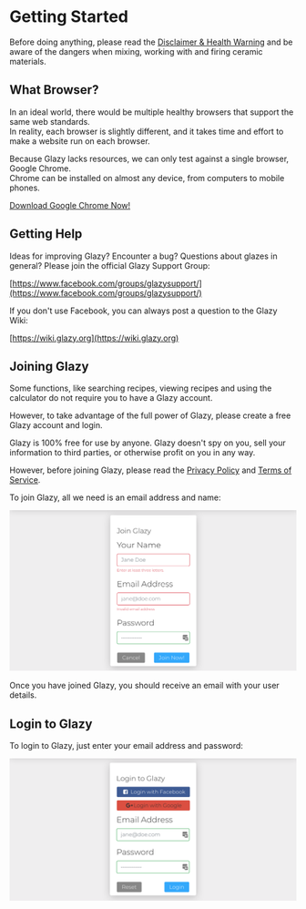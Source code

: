 # Getting Started
  
Before doing anything, please read the
[Disclaimer & Health Warning](/about/health-warning.html)
and be aware of the dangers when mixing, working with and firing
ceramic materials.

## What Browser?

In an ideal world, there would be multiple healthy browsers that support the same web standards.  
In reality, each browser is slightly different, and it takes time and effort to make a website run on each browser.

Because Glazy lacks resources, we can only test against a single browser, Google Chrome.  
Chrome can be installed on almost any device, from computers to mobile phones.

[Download Google Chrome Now!](https://www.google.com/chrome/)

## Getting Help

Ideas for improving Glazy?  Encounter a bug?  Questions about glazes in general?  Please join the official Glazy Support Group:  

[https://www.facebook.com/groups/glazysupport/](https://www.facebook.com/groups/glazysupport/)


If you don't use Facebook, you can always post a question to the Glazy Wiki:

[https://wiki.glazy.org](https://wiki.glazy.org)


## Joining Glazy

Some functions, like searching recipes, viewing recipes 
and using the calculator do not require you to have a
Glazy account.

However, to take advantage of the full power of Glazy,
please create a free Glazy account and login.

Glazy is 100% free for use by anyone.  Glazy doesn't spy on you, sell your information to third parties,
or otherwise profit on you in any way.
  
However, before joining Glazy, please read the
[Privacy Policy](/about/privacy.html) and
[Terms of Service](/about/terms-of-service.html).

To join Glazy, all we need is an email address and name:

![Join Glazy](./img/join.png) 

Once you have joined Glazy, you should receive an email with your user details.

## Login to Glazy

To login to Glazy, just enter your email address and password:

![Login to Glazy](./img/login.png) 


